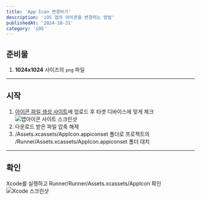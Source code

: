 ```yaml
---
title: 'App Icon 변경하기'
description: 'iOS 앱의 아이콘을 변경하는 방법'
publishedAt: '2024-10-31'
category: 'iOS'
---
```


## 준비물
1. **1024x1024** 사이즈의 `png` 파일
---

## 시작
1. [아이콘 파일 생성 사이트](https://www.appicon.co/)에 업로드 후 타겟 디바이스에 맞게 체크
![앱아이콘 사이트 스크린샷](https://res.cloudinary.com/dlctyrcqk/image/upload/v1730779757/Screenshot_2024-11-05_at_1.09.09_PM_yxzrpj.png)
2. 다운로드 받은 파일 압축 해제
3. /Assets.xcassets/AppIcon.appiconset 폴더로 프로젝트의 /Runner/Assets.xcassets/AppIcon.appiconset 폴더 대치
---

## 확인
Xcode를 실행하고 Runner/Runner/Assets.xcassets/AppIcon 확인
![Xcode 스크린샷](https://res.cloudinary.com/dlctyrcqk/image/upload/v1730779950/Pasted_image_20231206195051_geoxk2.png)